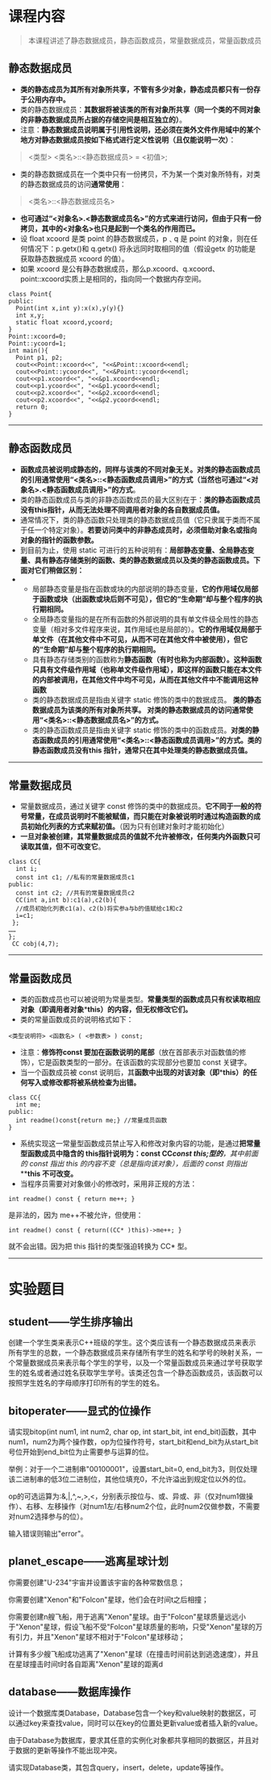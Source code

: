 # 课程内容
> 本课程讲述了静态数据成员，静态函数成员，常量数据成员，常量函数成员

## 静态数据成员
- **类的静态成员为其所有对象所共享，不管有多少对象，静态成员都只有一份存于公用内存中。**
- 类的静态数据成员：**其数据将被该类的所有对象所共享（同一个类的不同对象的非静态数据成员所占据的存储空间是相互独立的）**。
- 注意：**静态数据成员说明属于引用性说明，还必须在类外文件作用域中的某个地方对静态数据成员按如下格式进行定义性说明（且仅能说明一次）**：

> <类型> <类名>::<静态数据成员> = <初值>;

- 类的静态数据成员在一个类中只有一份拷贝，不为某一个类对象所特有，对类的静态数据成员的访问**通常使用**：
> <类名>::<静态数据成员名>
- **也可通过“<对象名>.<静态数据成员名>”的方式来进行访问，但由于只有一份拷贝，其中的<对象名>也只是起到一个类名的作用而已。**
- 设 float xcoord 是类 point 的静态数据成员，p﹑q 是 point 的对象，则在任何情况下：p.getx()和 q.getx() 将永远同时取相同的值（假设getx 的功能是获取静态数据成员 xcoord 的值）。
- 如果 xcoord 是公有静态数据成员，那么p.xcoord、q.xcoord、point::xcoord实质上是相同的，指向同一个数据内存空间。
```
class Point{
public:
  Point(int x,int y):x(x),y(y){}
  int x,y;
  static float xcoord,ycoord;
}
Point::xcoord=0;
Point::ycoord=1;
int main(){
  Point p1, p2;
  cout<<Point::xcoord<<", "<<&Point::xcoord<<endl;
  cout<<Point::ycoord<<", "<<&Point::ycoord<<endl;
  cout<<p1.xcoord<<", "<<&p1.xcoord<<endl;
  cout<<p1.ycoord<<", "<<&p1.ycoord<<endl;
  cout<<p2.xcoord<<", "<<&p2.xcoord<<endl;
  cout<<p2.xcoord<<", "<<&p2.ycoord<<endl;
  return 0;
}
```
---
## 静态函数成员
- **函数成员被说明成静态的，同样与该类的不同对象无关。对类的静态函数成员的引用通常使用“<类名>::<静态函数成员调用>”的方式（当然也可通过“<对象名>.<静态函数成员调用>”的方式**。
- 类的静态函数成员与类的非静态函数成员的最大区别在于：**类的静态函数成员没有this指针，从而无法处理不同调用者对象的各自数据成员值。**
- 通常情况下，类的静态函数只处理类的静态数据成员值（它只隶属于类而不属于任一个特定对象）。**若要访问类中的非静态成员时，必须借助对象名或指向对象的指针的函数参数。**
- 到目前为止，使用 static 可进行的五种说明有：**局部静态变量、全局静态变量、具有静态存储类别的函数、类的静态数据成员以及类的静态函数成员。下面对它们稍做区别：**
- - 局部静态变量是指在函数或块的内部说明的静态变量，**它的作用域仅局部于函数或块（出函数或块后则不可见），但它的“生命期”却与整个程序的执行期相同。**
  - 全局静态变量指的是在所有函数的外部说明的具有单文件级全局性的静态变量（相对多文件程序来说，其作用域也是局部的）。**它的作用域仅局部于单文件（在其他文件中不可见，从而不可在其他文件中被使用），但它的“生命期”却与整个程序的执行期相同。**
  - 具有静态存储类别的函数称为**静态函数（有时也称为内部函数）。这种函数只具有文件级作用域（也称单文件级作用域），即这样的函数只能在本文件的内部被调用，在其他文件中均不可见，从而在其他文件中不能调用这种函数**
  - 类的静态数据成员是指由关键字 static 修饰的类中的数据成员。 **类的静态数据成员为该类的所有对象所共享。 对类的静态数据成员的访问通常使用“<类名>::<静态数据成员名>”的方式。**
  - 类的静态函数成员是指由关键字 static 修饰的类中的函数成员。**对类的静态函数成员的引用通常使用“<类名>::<静态函数成员调用>”的方式。类的静态函数成员没有this 指针，通常只在其中处理类的静态数据成员值。**
---
## 常量数据成员
- 常量数据成员，通过关键字 const 修饰的类中的数据成员。**它不同于一般的符号常量，在成员说明时不能被赋值，而只能在对象被说明时通过构造函数的成员初始化列表的方式来赋初值。**（因为只有创建对象时才能初始化）
- **一旦对象被创建，其常量数据成员的值就不允许被修改，任何类内外函数只可读取其值，但不可改变它**。
```
class CC{
  int i;
  const int c1; //私有的常量数据成员c1
public:
  const int c2; //共有的常量数据成员c2
  CC(int a,int b):c1(a),c2(b){
  //成员初始化列表c1(a)、c2(b)将实参a与b的值赋给c1和c2
  i=c1;
 };
……
};
 CC cobj(4,7);
```
---
## 常量函数成员
- 类的函数成员也可以被说明为常量类型。**常量类型的函数成员只有权读取相应对象（即调用者对象*****this）的内容，但无权修改它们。**
- 类的常量函数成员的说明格式如下：
```
<类型说明符> <函数名> ( <参数表> ) const;
```
- 注意：**修饰符const 要加在函数说明的尾部**（放在首部表示对函数值的修饰），它是函数类型的一部分。在该函数的实现部分也要加 const 关键字。
- 当一个函数成员被 const 说明后，其**函数中出现的对该对象（即*****this）的任何写入或修改都将被系统检查为出错。**
```
class CC{
  int me;
public:
  int readme()const{return me;} //常量成员函数
}
```
- 系统实现这一常量型函数成员禁止写入和修改对象内容的功能，是通过**把常量型函数成员中隐含的 this指针说明为：const CC*****const this;型的**，其中**前面的 const 指出 this 的内容不变（总是指向该对象），后面的 const 则指出*****this 不可改变。**
- 当程序员需要对对象做小的修改时，采用非正规的方法：
```
int readme() const { return me++; }
```
是非法的，因为 me++不被允许，但使用：
```
int readme() const { return((CC* )this)->me++; }
```
就不会出错。因为把 this 指针的类型强迫转换为 CC* 型。

---
# 实验题目
## student——学生排序输出
创建一个学生类来表示C++班级的学生。这个类应该有一个静态数据成员来表示所有学生的总数，一个静态数据成员来存储所有学生的姓名和学号的映射关系，一个常量数据成员来表示每个学生的学号，以及一个常量函数成员来通过学号获取学生的姓名或者通过姓名获取学生学号。该类还包含一个静态函数成员，该函数可以按照学生姓名的字母顺序打印所有的学生的姓名。
## bitoperater——显式的位操作
请实现bitop(int num1, int num2, char op, int start_bit, int end_bit)函数，其中num1，num2为两个操作数，op为位操作符号，start_bit和end_bit为从start_bit号位开始到end_bit位为止需要参与运算的位。

举例：对于一个二进制串"00100001"，设置start_bit=0, end_bit为3，则仅处理该二进制串的低3位二进制位，其他位填充0，不允许溢出到规定位以外的位。

op的可选运算为:&,|,^,~,>,<，分别表示按位与、或、异或、非（仅对num1做操作）、右移、左移操作（对num1左/右移num2个位，此时num2仅做参数，不需要对num2选择参与的位）。

输入错误则输出"error"。
## planet_escape——逃离星球计划
你需要创建"U-234"宇宙并设置该宇宙的各种常数信息；

你需要创建"Xenon"和"Folcon"星球，他们会在时间t之后相撞；

你需要创建n艘飞船，用于逃离"Xenon"星球。由于"Folcon"星球质量远远小于"Xenon"星球，假设飞船不受"Folcon"星球质量的影响，只受"Xenon"星球的万有引力，并且"Xenon"星球不相对于"Folcon"星球移动；

计算有多少艘飞船成功逃离了"Xenon"星球（在撞击时间前达到逃逸速度），并且在星球撞击时间t时各自距离"Xenon"星球的距离d
## database——数据库操作
设计一个数据库类Database，Database包含一个key和value映射的数据区，可以通过key来查找value，同时可以在key的位置处更新value或者插入新的value。

由于Database为数据库，要求其任意的实例化对象都共享相同的数据区，并且对于数据的更新等操作不能出现冲突。

请实现Database类，其包含query，insert，delete，update等操作。

